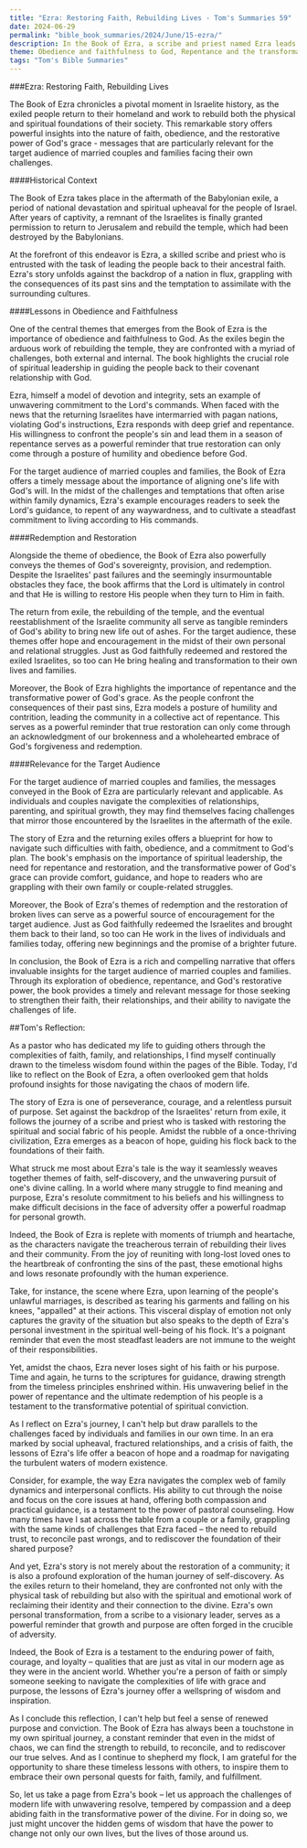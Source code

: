 ```yaml
---
title: "Ezra: Restoring Faith, Rebuilding Lives - Tom's Summaries 59"
date: 2024-06-29
permalink: "bible_book_summaries/2024/June/15-ezra/"
description: In the Book of Ezra, a scribe and priest named Ezra leads a group of exiles to return to Jerusalem to restore the temple and the law.
theme: Obedience and faithfulness to God, Repentance and the transformative power of God's grace, God's sovereignty, provision, and redemptive power, Spiritual leadership and guidance, Restoration of broken lives and relationships
tags: "Tom's Bible Summaries"
---
```


###Ezra: Restoring Faith, Rebuilding Lives

The Book of Ezra chronicles a pivotal moment in Israelite history, as the exiled people return to their homeland and work to rebuild both the physical and spiritual foundations of their society. This remarkable story offers powerful insights into the nature of faith, obedience, and the restorative power of God's grace - messages that are particularly relevant for the target audience of married couples and families facing their own challenges.

####Historical Context

The Book of Ezra takes place in the aftermath of the Babylonian exile, a period of national devastation and spiritual upheaval for the people of Israel. After years of captivity, a remnant of the Israelites is finally granted permission to return to Jerusalem and rebuild the temple, which had been destroyed by the Babylonians.

At the forefront of this endeavor is Ezra, a skilled scribe and priest who is entrusted with the task of leading the people back to their ancestral faith. Ezra's story unfolds against the backdrop of a nation in flux, grappling with the consequences of its past sins and the temptation to assimilate with the surrounding cultures.

####Lessons in Obedience and Faithfulness

One of the central themes that emerges from the Book of Ezra is the importance of obedience and faithfulness to God. As the exiles begin the arduous work of rebuilding the temple, they are confronted with a myriad of challenges, both external and internal. The book highlights the crucial role of spiritual leadership in guiding the people back to their covenant relationship with God.

Ezra, himself a model of devotion and integrity, sets an example of unwavering commitment to the Lord's commands. When faced with the news that the returning Israelites have intermarried with pagan nations, violating God's instructions, Ezra responds with deep grief and repentance. His willingness to confront the people's sin and lead them in a season of repentance serves as a powerful reminder that true restoration can only come through a posture of humility and obedience before God.

For the target audience of married couples and families, the Book of Ezra offers a timely message about the importance of aligning one's life with God's will. In the midst of the challenges and temptations that often arise within family dynamics, Ezra's example encourages readers to seek the Lord's guidance, to repent of any waywardness, and to cultivate a steadfast commitment to living according to His commands.

####Redemption and Restoration

Alongside the theme of obedience, the Book of Ezra also powerfully conveys the themes of God's sovereignty, provision, and redemption. Despite the Israelites' past failures and the seemingly insurmountable obstacles they face, the book affirms that the Lord is ultimately in control and that He is willing to restore His people when they turn to Him in faith.

The return from exile, the rebuilding of the temple, and the eventual reestablishment of the Israelite community all serve as tangible reminders of God's ability to bring new life out of ashes. For the target audience, these themes offer hope and encouragement in the midst of their own personal and relational struggles. Just as God faithfully redeemed and restored the exiled Israelites, so too can He bring healing and transformation to their own lives and families.

Moreover, the Book of Ezra highlights the importance of repentance and the transformative power of God's grace. As the people confront the consequences of their past sins, Ezra models a posture of humility and contrition, leading the community in a collective act of repentance. This serves as a powerful reminder that true restoration can only come through an acknowledgment of our brokenness and a wholehearted embrace of God's forgiveness and redemption.

####Relevance for the Target Audience

For the target audience of married couples and families, the messages conveyed in the Book of Ezra are particularly relevant and applicable. As individuals and couples navigate the complexities of relationships, parenting, and spiritual growth, they may find themselves facing challenges that mirror those encountered by the Israelites in the aftermath of the exile.

The story of Ezra and the returning exiles offers a blueprint for how to navigate such difficulties with faith, obedience, and a commitment to God's plan. The book's emphasis on the importance of spiritual leadership, the need for repentance and restoration, and the transformative power of God's grace can provide comfort, guidance, and hope to readers who are grappling with their own family or couple-related struggles.

Moreover, the Book of Ezra's themes of redemption and the restoration of broken lives can serve as a powerful source of encouragement for the target audience. Just as God faithfully redeemed the Israelites and brought them back to their land, so too can He work in the lives of individuals and families today, offering new beginnings and the promise of a brighter future.

In conclusion, the Book of Ezra is a rich and compelling narrative that offers invaluable insights for the target audience of married couples and families. Through its exploration of obedience, repentance, and God's restorative power, the book provides a timely and relevant message for those seeking to strengthen their faith, their relationships, and their ability to navigate the challenges of life.

##Tom's Reflection: 


As a pastor who has dedicated my life to guiding others through the complexities of faith, family, and relationships, I find myself continually drawn to the timeless wisdom found within the pages of the Bible. Today, I'd like to reflect on the Book of Ezra, a often overlooked gem that holds profound insights for those navigating the chaos of modern life.

The story of Ezra is one of perseverance, courage, and a relentless pursuit of purpose. Set against the backdrop of the Israelites' return from exile, it follows the journey of a scribe and priest who is tasked with restoring the spiritual and social fabric of his people. Amidst the rubble of a once-thriving civilization, Ezra emerges as a beacon of hope, guiding his flock back to the foundations of their faith.

What struck me most about Ezra's tale is the way it seamlessly weaves together themes of faith, self-discovery, and the unwavering pursuit of one's divine calling. In a world where many struggle to find meaning and purpose, Ezra's resolute commitment to his beliefs and his willingness to make difficult decisions in the face of adversity offer a powerful roadmap for personal growth.

Indeed, the Book of Ezra is replete with moments of triumph and heartache, as the characters navigate the treacherous terrain of rebuilding their lives and their community. From the joy of reuniting with long-lost loved ones to the heartbreak of confronting the sins of the past, these emotional highs and lows resonate profoundly with the human experience.

Take, for instance, the scene where Ezra, upon learning of the people's unlawful marriages, is described as tearing his garments and falling on his knees, "appalled" at their actions. This visceral display of emotion not only captures the gravity of the situation but also speaks to the depth of Ezra's personal investment in the spiritual well-being of his flock. It's a poignant reminder that even the most steadfast leaders are not immune to the weight of their responsibilities.

Yet, amidst the chaos, Ezra never loses sight of his faith or his purpose. Time and again, he turns to the scriptures for guidance, drawing strength from the timeless principles enshrined within. His unwavering belief in the power of repentance and the ultimate redemption of his people is a testament to the transformative potential of spiritual conviction.

As I reflect on Ezra's journey, I can't help but draw parallels to the challenges faced by individuals and families in our own time. In an era marked by social upheaval, fractured relationships, and a crisis of faith, the lessons of Ezra's life offer a beacon of hope and a roadmap for navigating the turbulent waters of modern existence.

Consider, for example, the way Ezra navigates the complex web of family dynamics and interpersonal conflicts. His ability to cut through the noise and focus on the core issues at hand, offering both compassion and practical guidance, is a testament to the power of pastoral counseling. How many times have I sat across the table from a couple or a family, grappling with the same kinds of challenges that Ezra faced – the need to rebuild trust, to reconcile past wrongs, and to rediscover the foundation of their shared purpose?

And yet, Ezra's story is not merely about the restoration of a community; it is also a profound exploration of the human journey of self-discovery. As the exiles return to their homeland, they are confronted not only with the physical task of rebuilding but also with the spiritual and emotional work of reclaiming their identity and their connection to the divine. Ezra's own personal transformation, from a scribe to a visionary leader, serves as a powerful reminder that growth and purpose are often forged in the crucible of adversity.

Indeed, the Book of Ezra is a testament to the enduring power of faith, courage, and loyalty – qualities that are just as vital in our modern age as they were in the ancient world. Whether you're a person of faith or simply someone seeking to navigate the complexities of life with grace and purpose, the lessons of Ezra's journey offer a wellspring of wisdom and inspiration.

As I conclude this reflection, I can't help but feel a sense of renewed purpose and conviction. The Book of Ezra has always been a touchstone in my own spiritual journey, a constant reminder that even in the midst of chaos, we can find the strength to rebuild, to reconcile, and to rediscover our true selves. And as I continue to shepherd my flock, I am grateful for the opportunity to share these timeless lessons with others, to inspire them to embrace their own personal quests for faith, family, and fulfillment.

So, let us take a page from Ezra's book – let us approach the challenges of modern life with unwavering resolve, tempered by compassion and a deep abiding faith in the transformative power of the divine. For in doing so, we just might uncover the hidden gems of wisdom that have the power to change not only our own lives, but the lives of those around us.


